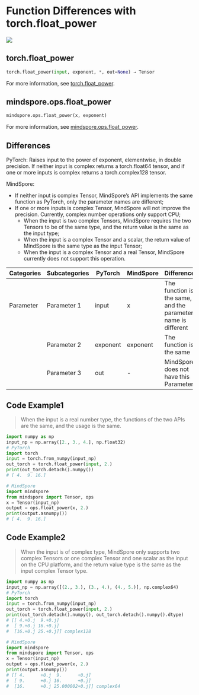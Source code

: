 # Function Differences with torch.float_power

<a href="https://gitee.com/mindspore/docs/blob/r2.0.0-alpha/docs/mindspore/source_en/note/api_mapping/pytorch_diff/float_power.md" target="_blank"><img src="https://mindspore-website.obs.cn-north-4.myhuaweicloud.com/website-images/master/resource/_static/logo_source_en.png"></a>

## torch.float_power

```python
torch.float_power(input, exponent, *, out=None) → Tensor
```

For more information, see [torch.float_power](https://pytorch.org/docs/1.8.1/generated/torch.float_power.html).

## mindspore.ops.float_power

```python
mindspore.ops.float_power(x, exponent)
```

For more information, see [mindspore.ops.float_power](https://mindspore.cn/docs/en/r2.0.0-alpha/api_python/ops/mindspore.ops.float_power.html#mindspore.ops.float_power).

## Differences

PyTorch: Raises input to the power of exponent, elementwise, in double precision. If neither input is complex returns a torch.float64 tensor, and if one or more inputs is complex returns a torch.complex128 tensor.

MindSpore:

- If neither input is complex Tensor, MindSpore’s API implements the same function as PyTorch, only the parameter names are different;
- If one or more inputs is complex Tensor, MindSpore will not improve the precision. Currently, complex number operations only support CPU;
    - When the input is two complex Tensors, MindSpore requires the two Tensors to be of the same type, and the return value is the same as the input type;
    - When the input is a complex Tensor and a scalar, the return value of MindSpore is the same type as the input Tensor;
    - When the input is a complex Tensor and a real Tensor, MindSpore currently does not support this operation.

| Categories | Subcategories | PyTorch | MindSpore | Differences       |
| ---- | ----- | ------- | --------- | -------------------- |
|Parameter | Parameter 1 | input   | x | The function is the same, and the parameter name is different |
|      | Parameter 2 | exponent | exponent | The function is the same |
|      | Parameter 3 | out     | -         | MindSpore does not have this Parameter      |

## Code Example1

> When the input is a real number type, the functions of the two APIs are the same, and the usage is the same.

```python
import numpy as np
input_np = np.array([2., 3., 4.], np.float32)
# PyTorch
import torch
input = torch.from_numpy(input_np)
out_torch = torch.float_power(input, 2.)
print(out_torch.detach().numpy())
# [ 4.  9. 16.]

# MindSpore
import mindspore
from mindspore import Tensor, ops
x = Tensor(input_np)
output = ops.float_power(x, 2.)
print(output.asnumpy())
# [ 4.  9. 16.]
```

## Code Example2

> When the input is of complex type, MindSpore only supports two complex Tensors or one complex Tensor and one scalar as the input on the CPU platform, and the return value type is the same as the input complex Tensor type.

```python
import numpy as np
input_np = np.array([(2., 3.), (3., 4.), (4., 5.)], np.complex64)
# PyTorch
import torch
input = torch.from_numpy(input_np)
out_torch = torch.float_power(input, 2.)
print(out_torch.detach().numpy(), out_torch.detach().numpy().dtype)
# [[ 4.+0.j  9.+0.j]
#  [ 9.+0.j 16.+0.j]
#  [16.+0.j 25.+0.j]] complex128

# MindSpore
import mindspore
from mindspore import Tensor, ops
x = Tensor(input_np)
output = ops.float_power(x, 2.)
print(output.asnumpy())
# [[ 4.      +0.j  9.      +0.j]
#  [ 9.      +0.j 16.      +0.j]
#  [16.      +0.j 25.000002+0.j]] complex64
```
